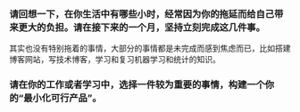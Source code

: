 ### 请回想一下，在你生活中有哪些小时，经常因为你的拖延而给自己带来更大的负担。请在接下来的一个月，坚持立刻完成这几件事。
其实也没有特别拖着的事情，大部分的事情都是未完成而感到焦虑而已，比如搭建博客网站，写技术博客，学习和复习机器学习和统计的知识。

### 请在你的工作或者学习中，选择一件较为重要的事情，构建一个你的“最小化可行产品”。
     
